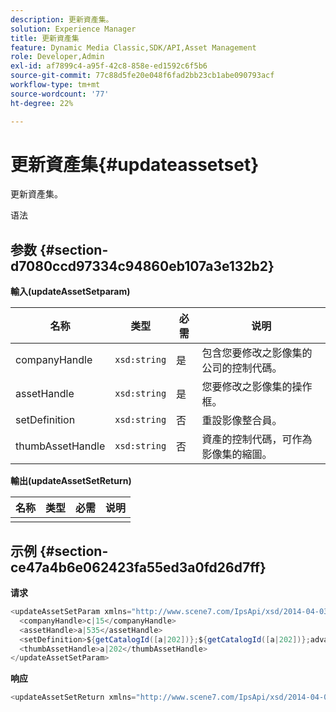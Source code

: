 ```yaml
---
description: 更新資產集。
solution: Experience Manager
title: 更新資產集
feature: Dynamic Media Classic,SDK/API,Asset Management
role: Developer,Admin
exl-id: af7899c4-a95f-42c8-858e-ed1592c6f5b6
source-git-commit: 77c88d5fe20e048f6fad2bb23cb1abe090793acf
workflow-type: tm+mt
source-wordcount: '77'
ht-degree: 22%

---
```


# 更新資產集{#updateassetset}

更新資產集。

语法

## 参数 {#section-d7080ccd97334c94860eb107a3e132b2}

**輸入(updateAssetSetparam)**

| 名称 | 类型 | 必需 | 说明 |
|---|---|---|---|
| companyHandle | `xsd:string` | 是 | 包含您要修改之影像集的公司的控制代碼。 |
| assetHandle | `xsd:string` | 是 | 您要修改之影像集的操作框。 |
| setDefinition | `xsd:string` | 否 | 重設影像整合員。 |
| thumbAssetHandle | `xsd:string` | 否 | 資產的控制代碼，可作為影像集的縮圖。 |

**輸出(updateAssetSetReturn)**

| 名称 | 类型 | 必需 | 说明 |
|---|---|---|---|
|  |  |  |  |

## 示例 {#section-ce47a4b6e062423fa55ed3a0fd26d7ff}

**请求**

```java
<updateAssetSetParam xmlns="http://www.scene7.com/IpsApi/xsd/2014-04-03"> 
  <companyHandle>c|15</companyHandle> 
  <assetHandle>a|535</assetHandle> 
  <setDefinition>${getCatalogId([a|202])};${getCatalogId([a|202])};advanced_image;,${getCatalogId([a|935])};${getCatalogId([a|935])};advanced_image;,${getCatalogId([a|933])};${getCatalogId([a|933])};advanced_image;</setDefinition> 
  <thumbAssetHandle>a|202</thumbAssetHandle> 
</updateAssetSetParam>
```

**响应**

```java
<updateAssetSetReturn xmlns="http://www.scene7.com/IpsApi/xsd/2014-04-03"/>
```
